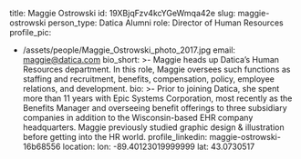 title: Maggie Ostrowski
id: 19XBjqFzv4kcYGeWmqa42e
slug: maggie-ostrowski
person_type: Datica Alumni
role: Director of Human Resources
profile_pic:
  - /assets/people/Maggie_Ostrowski_photo_2017.jpg
email: maggie@datica.com
bio_short: >-
  Maggie heads up Datica’s Human Resources department. In this role, Maggie
  oversees such functions as staffing and recruitment, benefits, compensation,
  policy, employee relations, and development.
bio: >-
  Prior to joining Datica, she spent more than 11 years with Epic Systems
  Corporation, most recently as the Benefits Manager and overseeing benefit
  offerings to three subsidiary companies in addition to the Wisconsin-based EHR
  company headquarters.  Maggie previously studied graphic design & illustration
  before getting into the HR world.
profile_linkedin: maggie-ostrowski-16b68556
location:
  lon: -89.40123019999999
  lat: 43.0730517
